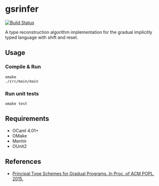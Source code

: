 # gsrinfer

[![Build Status](https://travis-ci.org/ymyzk/gsrinfer.svg?branch=master)](https://travis-ci.org/ymyzk/gsrinfer)

A type reconstruction algorithm implementation for the gradual implicitly typed language with shift and reset.

## Usage
### Compile & Run
```shell
omake
./src/main/main
```

### Run unit tests
```shell
omake test
```

## Requirements
- OCaml 4.01+
- OMake
- Menhir
- OUnit2

## References
- [Principal Type Schemes for Gradual Programs. In Proc. of ACM POPL, 2015.](http://www.cs.ubc.ca/~rxg/ptsgp.pdf)
